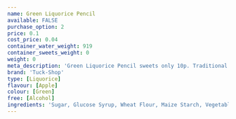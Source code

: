 ```yaml
---
name: Green Liquorice Pencil
available: FALSE
purchase_option: 2
price: 0.1
cost_price: 0.04
container_water_weight: 919
container_sweets_weight: 0
weight: 0
meta_description: 'Green Liquorice Pencil sweets only 10p. Traditional sweets and more at Humbugs Confectionery Store. Specialists in satisfying your sweet tooth!'
brand: 'Tuck-Shop'
type: [Liquorice]
flavour: [Apple]
colour: [Green]
free: [Alcohol]
ingredients: 'Sugar, Glucose Syrup, Wheat Flour, Maize Starch, Vegetable Fat, Invert Sugar Syrup, Stabiliser (Glycerol), Citric Acid, Potato Starch, Malic Acid, Gelling Agent (Gelatine), Flavouring, Emulsifier (Mono- and Di-Glycerides of Fatty Acids), Glazing Agents (Vegetable Oil, Mono- and Di-Glycerides of Fatty Acids, Vegetable Fat), Fruit & Vegetable Concentrates (Lemon, Safflower Oil), Colours (Curcumin, Copper Chlorophyllin Complex) Natural Flavourings, Colour (Cochineal)'
---
```


